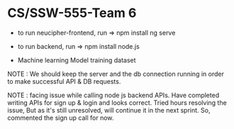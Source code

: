 # CS/SSW-555-Team 6


- to run neucipher-frontend, 
run => npm install ng serve

- to run backend,
run => npm install node.js

- Machine learning Model training dataset
  
NOTE : We should keep the server and the db connection running in order to make successful API & DB requests.

NOTE : facing issue while calling node js backend APIs. Have completed writing APIs for sign up & login and looks correct. Tried hours resolving the issue, But as it's still unresolved, will continue it in the next sprint. So, commented the sign up call for now.
